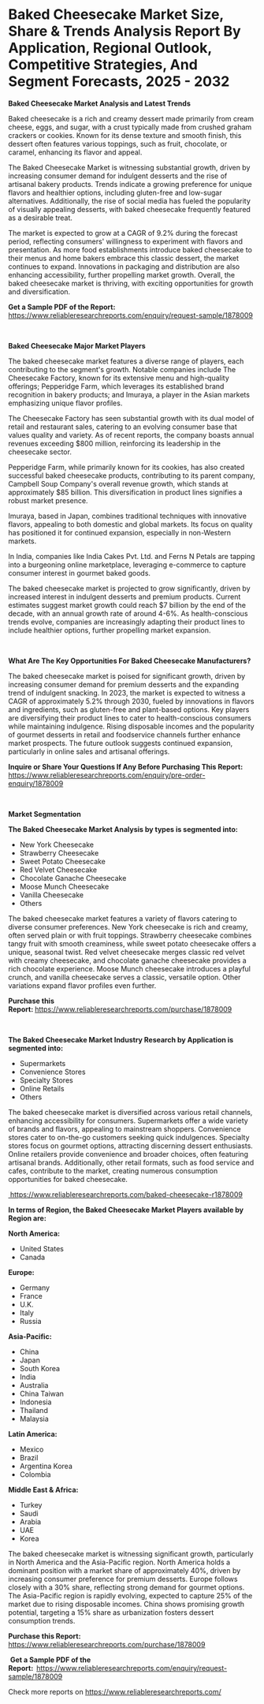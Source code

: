<p><h1>Baked Cheesecake Market Size, Share & Trends Analysis Report By Application, Regional Outlook, Competitive Strategies, And Segment Forecasts, 2025 - 2032</h1></p><p><strong>Baked Cheesecake Market Analysis and Latest Trends</strong></p>
<p><p>Baked cheesecake is a rich and creamy dessert made primarily from cream cheese, eggs, and sugar, with a crust typically made from crushed graham crackers or cookies. Known for its dense texture and smooth finish, this dessert often features various toppings, such as fruit, chocolate, or caramel, enhancing its flavor and appeal.</p><p>The Baked Cheesecake Market is witnessing substantial growth, driven by increasing consumer demand for indulgent desserts and the rise of artisanal bakery products. Trends indicate a growing preference for unique flavors and healthier options, including gluten-free and low-sugar alternatives. Additionally, the rise of social media has fueled the popularity of visually appealing desserts, with baked cheesecake frequently featured as a desirable treat. </p><p>The market is expected to grow at a CAGR of 9.2% during the forecast period, reflecting consumers' willingness to experiment with flavors and presentation. As more food establishments introduce baked cheesecake to their menus and home bakers embrace this classic dessert, the market continues to expand. Innovations in packaging and distribution are also enhancing accessibility, further propelling market growth. Overall, the baked cheesecake market is thriving, with exciting opportunities for growth and diversification.</p></p>
<p><strong>Get a Sample PDF of the Report:&nbsp;</strong> <a href="https://www.reliableresearchreports.com/enquiry/request-sample/1878009?utm_campaign=3056&utm_medium=2&utm_source=Github&utm_content=ia&utm_term=07042025&utm_id=baked-cheesecake">https://www.reliableresearchreports.com/enquiry/request-sample/1878009</a></p>
<p>&nbsp;</p>
<p><strong>Baked Cheesecake Major Market Players</strong></p>
<p><p>The baked cheesecake market features a diverse range of players, each contributing to the segment's growth. Notable companies include The Cheesecake Factory, known for its extensive menu and high-quality offerings; Pepperidge Farm, which leverages its established brand recognition in bakery products; and Imuraya, a player in the Asian markets emphasizing unique flavor profiles.</p><p>The Cheesecake Factory has seen substantial growth with its dual model of retail and restaurant sales, catering to an evolving consumer base that values quality and variety. As of recent reports, the company boasts annual revenues exceeding $800 million, reinforcing its leadership in the cheesecake sector.</p><p>Pepperidge Farm, while primarily known for its cookies, has also created successful baked cheesecake products, contributing to its parent company, Campbell Soup Company's overall revenue growth, which stands at approximately $85 billion. This diversification in product lines signifies a robust market presence.</p><p>Imuraya, based in Japan, combines traditional techniques with innovative flavors, appealing to both domestic and global markets. Its focus on quality has positioned it for continued expansion, especially in non-Western markets.</p><p>In India, companies like India Cakes Pvt. Ltd. and Ferns N Petals are tapping into a burgeoning online marketplace, leveraging e-commerce to capture consumer interest in gourmet baked goods.</p><p>The baked cheesecake market is projected to grow significantly, driven by increased interest in indulgent desserts and premium products. Current estimates suggest market growth could reach $7 billion by the end of the decade, with an annual growth rate of around 4-6%. As health-conscious trends evolve, companies are increasingly adapting their product lines to include healthier options, further propelling market expansion.</p></p>
<p>&nbsp;</p>
<p><strong>What Are The Key Opportunities For Baked Cheesecake Manufacturers?</strong></p>
<p><p>The baked cheesecake market is poised for significant growth, driven by increasing consumer demand for premium desserts and the expanding trend of indulgent snacking. In 2023, the market is expected to witness a CAGR of approximately 5.2% through 2030, fueled by innovations in flavors and ingredients, such as gluten-free and plant-based options. Key players are diversifying their product lines to cater to health-conscious consumers while maintaining indulgence. Rising disposable incomes and the popularity of gourmet desserts in retail and foodservice channels further enhance market prospects. The future outlook suggests continued expansion, particularly in online sales and artisanal offerings.</p></p>
<p><strong>Inquire or Share Your Questions If Any Before Purchasing This Report:</strong> <a href="https://www.reliableresearchreports.com/enquiry/pre-order-enquiry/1878009?utm_campaign=3056&utm_medium=2&utm_source=Github&utm_content=ia&utm_term=07042025&utm_id=baked-cheesecake">https://www.reliableresearchreports.com/enquiry/pre-order-enquiry/1878009</a></p>
<p>&nbsp;</p>
<p><strong>Market Segmentation</strong></p>
<p><strong>The Baked Cheesecake Market Analysis by types is segmented into:</strong></p>
<p><ul><li>New York Cheesecake</li><li>Strawberry Cheesecake</li><li>Sweet Potato Cheesecake</li><li>Red Velvet Cheesecake</li><li>Chocolate Ganache Cheesecake</li><li>Moose Munch Cheesecake</li><li>Vanilla Cheesecake</li><li>Others</li></ul></p>
<p><p>The baked cheesecake market features a variety of flavors catering to diverse consumer preferences. New York cheesecake is rich and creamy, often served plain or with fruit toppings. Strawberry cheesecake combines tangy fruit with smooth creaminess, while sweet potato cheesecake offers a unique, seasonal twist. Red velvet cheesecake merges classic red velvet with creamy cheesecake, and chocolate ganache cheesecake provides a rich chocolate experience. Moose Munch cheesecake introduces a playful crunch, and vanilla cheesecake serves a classic, versatile option. Other variations expand flavor profiles even further.</p></p>
<p><strong>Purchase this Report:&nbsp;</strong><a href="https://www.reliableresearchreports.com/purchase/1878009?utm_campaign=3056&utm_medium=2&utm_source=Github&utm_content=ia&utm_term=07042025&utm_id=baked-cheesecake">https://www.reliableresearchreports.com/purchase/1878009</a></p>
<p>&nbsp;</p>
<p><strong>The Baked Cheesecake Market Industry Research by Application is segmented into:</strong></p>
<p><ul><li>Supermarkets</li><li>Convenience Stores</li><li>Specialty Stores</li><li>Online Retails</li><li>Others</li></ul></p>
<p><p>The baked cheesecake market is diversified across various retail channels, enhancing accessibility for consumers. Supermarkets offer a wide variety of brands and flavors, appealing to mainstream shoppers. Convenience stores cater to on-the-go customers seeking quick indulgences. Specialty stores focus on gourmet options, attracting discerning dessert enthusiasts. Online retailers provide convenience and broader choices, often featuring artisanal brands. Additionally, other retail formats, such as food service and cafes, contribute to the market, creating numerous consumption opportunities for baked cheesecake.</p></p>
<p><a href="https://www.reliableresearchreports.com/baked-cheesecake-r1878009?utm_campaign=3056&utm_medium=2&utm_source=Github&utm_content=ia&utm_term=07042025&utm_id=baked-cheesecake">&nbsp;https://www.reliableresearchreports.com/baked-cheesecake-r1878009</a></p>
<p><strong>In terms of Region, the Baked Cheesecake Market Players available by Region are:</strong></p>
<p>
    <p> <strong> North America: </strong>
        <ul>
            <li>United States</li>
            <li>Canada</li>
        </ul>
        </p> 
    <p> <strong> Europe: </strong>
        <ul>
            <li>Germany</li>
            <li>France</li>
            <li>U.K.</li>
            <li>Italy</li>
            <li>Russia</li>
        </ul>
        </p> 
    <p> <strong> Asia-Pacific: </strong>
        <ul>
            <li>China</li>
            <li>Japan</li>
            <li>South Korea</li>
            <li>India</li>
            <li>Australia</li>
            <li>China Taiwan</li>
            <li>Indonesia</li>
            <li>Thailand</li>
            <li>Malaysia</li>
        </ul>
        </p> 
    <p> <strong> Latin America: </strong>
        <ul>
            <li>Mexico</li>
            <li>Brazil</li>
            <li>Argentina Korea</li>
            <li>Colombia</li>
        </ul>
        </p> 
    <p> <strong> Middle East & Africa: </strong>
        <ul>
            <li>Turkey</li>
            <li>Saudi</li>
            <li>Arabia</li>
            <li>UAE</li>
            <li>Korea</li>
        </ul>
    </p>
    </p>
<p><p>The baked cheesecake market is witnessing significant growth, particularly in North America and the Asia-Pacific region. North America holds a dominant position with a market share of approximately 40%, driven by increasing consumer preference for premium desserts. Europe follows closely with a 30% share, reflecting strong demand for gourmet options. The Asia-Pacific region is rapidly evolving, expected to capture 25% of the market due to rising disposable incomes. China shows promising growth potential, targeting a 15% share as urbanization fosters dessert consumption trends.</p></p>
<p><strong>Purchase this Report: </strong><a href="https://www.reliableresearchreports.com/purchase/1878009?utm_campaign=3056&utm_medium=2&utm_source=Github&utm_content=ia&utm_term=07042025&utm_id=baked-cheesecake">https://www.reliableresearchreports.com/purchase/1878009</a></p>
<p>&nbsp;<strong>Get a Sample PDF of the Report:&nbsp;&nbsp;</strong><a href="https://www.reliableresearchreports.com/enquiry/request-sample/1878009?utm_campaign=3056&utm_medium=2&utm_source=Github&utm_content=ia&utm_term=07042025&utm_id=baked-cheesecake">https://www.reliableresearchreports.com/enquiry/request-sample/1878009</a></p>
<p><strong></strong></p>
<p>Check more reports on <a href="https://www.reliableresearchreports.com/?utm_campaign=3056&utm_medium=2&utm_source=Github&utm_content=ia&utm_term=07042025&utm_id=baked-cheesecake">https://www.reliableresearchreports.com/</a></p>